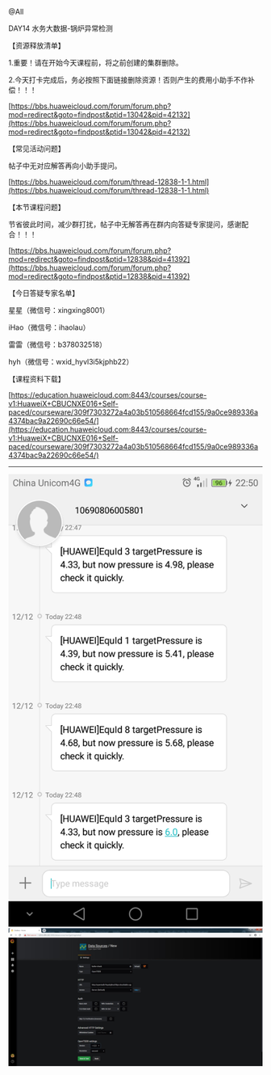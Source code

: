 @All

DAY14 水务大数据-锅炉异常检测

【资源释放清单】

1.重要！请在开始今天课程前，将之前创建的集群删除。

2.今天打卡完成后，务必按照下面链接删除资源！否则产生的费用小助手不作补偿！！！

[https://bbs.huaweicloud.com/forum/forum.php?mod=redirect&goto=findpost&ptid=13042&pid=42132](https://bbs.huaweicloud.com/forum/forum.php?mod=redirect&goto=findpost&ptid=13042&pid=42132)

【常见活动问题】

帖子中无对应解答再向小助手提问。

[https://bbs.huaweicloud.com/forum/thread-12838-1-1.html](https://bbs.huaweicloud.com/forum/thread-12838-1-1.html)

【本节课程问题】

节省彼此时间，减少群打扰，帖子中无解答再在群内向答疑专家提问，感谢配合！！！

[https://bbs.huaweicloud.com/forum/forum.php?mod=redirect&goto=findpost&ptid=12838&pid=41392](https://bbs.huaweicloud.com/forum/forum.php?mod=redirect&goto=findpost&ptid=12838&pid=41392)

【今日答疑专家名单】

星星（微信号：xingxing8001）

iHao（微信号：ihaolau）

雷雷（微信号：b378032518）

hyh（微信号：wxid_hyvl3i5kjphb22）

【课程资料下载】

[https://education.huaweicloud.com:8443/courses/course-v1:HuaweiX+CBUCNXE016+Self-paced/courseware/309f7303272a4a03b510568664fcd155/9a0ce989336a4374bac9a22690c66e54/](https://education.huaweicloud.com:8443/courses/course-v1:HuaweiX+CBUCNXE016+Self-paced/courseware/309f7303272a4a03b510568664fcd155/9a0ce989336a4374bac9a22690c66e54/)


-------

![](https://raw.githubusercontent.com/latermonk/BIGDATA_21DAY/master/DAY14/PNG/DAY1400.jpg)
![](https://raw.githubusercontent.com/latermonk/BIGDATA_21DAY/master/DAY14/PNG/DAY1401.jpg)

